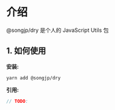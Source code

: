 # 介绍

@songjp/dry 是个人的 JavaScript Utils 包

## 1. 如何使用

**安装:**
```shell
yarn add @songjp/dry
```

**引用:**
```js
// TODO:
```
